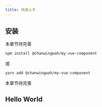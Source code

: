```yaml
---
title: 快速上手
---
```


## 安装

本章节待完善

```bash
npm install @chanwingwah/my-vue-component
```

或

```bash
yarn add @chanwingwah/my-vue-component
```


本章节待完善

## Hello World

```javascript

```
